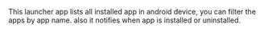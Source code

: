 This launcher app lists all installed app in android device, you can filter the apps by app name. also it notifies when app is installed or uninstalled.

